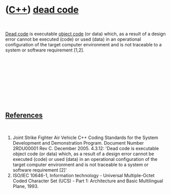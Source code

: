 



 

 

 

 

 

([C++](Cpp.htm)) [dead code](CppDeadCode.htm)
=============================================

 

[Dead code](CppDeadCode.htm) is executable [object
code](CppObjectCode.htm) (or data) which, as a result of a design error
cannot be executed (code) or used (data) in an operational configuration
of the target computer environment and is not traceable to a system or
software requirement \[1,2\].

 

 

 

 

 

[References](CppReferences.htm)
-------------------------------

 

1.  Joint Strike Fighter Air Vehicle C++ Coding Standards for the System
    Development and Demonstration Program. Document Number 2RDU00001
    Rev C. December 2005. 4.3.12: 'Dead code is executable object code
    (or data) which, as a result of a design error cannot be
    executed (code) or used (data) in an operational configuration of
    the target computer environment and is not traceable to a system or
    software requirement \[2\]'
2.  ISO/IEC 10646-1, Information technology - Universal Multiple-Octet
    Coded Character Set (UCS) - Part 1: Architecture and Basic
    Multilingual Plane, 1993.

 

 

 

 

 





 



